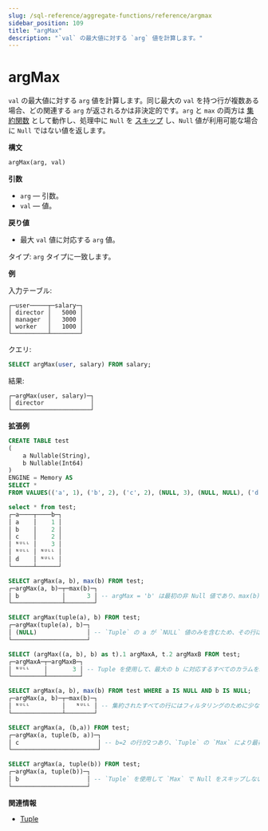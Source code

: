 ```yaml
---
slug: /sql-reference/aggregate-functions/reference/argmax
sidebar_position: 109
title: "argMax"
description: "`val` の最大値に対する `arg` 値を計算します。"
---
```



# argMax

`val` の最大値に対する `arg` 値を計算します。同じ最大の `val` を持つ行が複数ある場合、どの関連する `arg` が返されるかは非決定的です。`arg` と `max` の両方は [集約関数](/sql-reference/aggregate-functions/index.md) として動作し、処理中に `Null` を [スキップ](/sql-reference/aggregate-functions/index.md#null-processing) し、`Null` 値が利用可能な場合に `Null` ではない値を返します。

**構文**

``` sql
argMax(arg, val)
```

**引数**

- `arg` — 引数。
- `val` — 値。

**戻り値**

- 最大 `val` 値に対応する `arg` 値。

タイプ: `arg` タイプに一致します。

**例**

入力テーブル:

``` text
┌─user─────┬─salary─┐
│ director │   5000 │
│ manager  │   3000 │
│ worker   │   1000 │
└──────────┴────────┘
```

クエリ:

``` sql
SELECT argMax(user, salary) FROM salary;
```

結果:

``` text
┌─argMax(user, salary)─┐
│ director             │
└──────────────────────┘
```

**拡張例**

```sql
CREATE TABLE test
(
    a Nullable(String),
    b Nullable(Int64)
)
ENGINE = Memory AS
SELECT *
FROM VALUES(('a', 1), ('b', 2), ('c', 2), (NULL, 3), (NULL, NULL), ('d', NULL));

select * from test;
┌─a────┬────b─┐
│ a    │    1 │
│ b    │    2 │
│ c    │    2 │
│ ᴺᵁᴸᴸ │    3 │
│ ᴺᵁᴸᴸ │ ᴺᵁᴸᴸ │
│ d    │ ᴺᵁᴸᴸ │
└──────┴──────┘

SELECT argMax(a, b), max(b) FROM test;
┌─argMax(a, b)─┬─max(b)─┐
│ b            │      3 │ -- argMax = 'b' は最初の非 Null 値であり、max(b) は別の行からの値です！
└──────────────┴────────┘

SELECT argMax(tuple(a), b) FROM test;
┌─argMax(tuple(a), b)─┐
│ (NULL)              │ -- `Tuple` の a が `NULL` 値のみを含むため、その行はスキップされません
└─────────────────────┘

SELECT (argMax((a, b), b) as t).1 argMaxA, t.2 argMaxB FROM test;
┌─argMaxA─┬─argMaxB─┐
│ ᴺᵁᴸᴸ    │       3 │ -- Tuple を使用して、最大の b に対応するすべてのカラムを取得できます
└─────────┴─────────┘

SELECT argMax(a, b), max(b) FROM test WHERE a IS NULL AND b IS NULL;
┌─argMax(a, b)─┬─max(b)─┐
│ ᴺᵁᴸᴸ         │   ᴺᵁᴸᴸ │ -- 集約されたすべての行にはフィルタリングのために少なくとも1つの `NULL` 値が含まれているため、すべての行がスキップされ、結果は `NULL` になります
└──────────────┴────────┘

SELECT argMax(a, (b,a)) FROM test;
┌─argMax(a, tuple(b, a))─┐
│ c                      │ -- b=2 の行が2つあり、`Tuple` の `Max` により最初の `arg` ではなくなります
└────────────────────────┘

SELECT argMax(a, tuple(b)) FROM test;
┌─argMax(a, tuple(b))─┐
│ b                   │ -- `Tuple` を使用して `Max` で Null をスキップしないことができます
└─────────────────────┘
```

**関連情報**

- [Tuple](/sql-reference/data-types/tuple.md)
